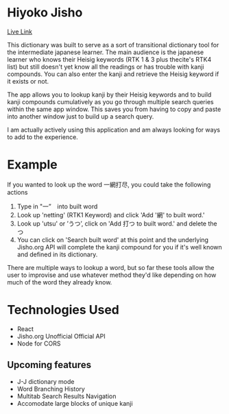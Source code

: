 

# Hiyoko Jisho

[Live Link](http://www.hiyokojisho.com/)

This dictionary was built to serve as a sort of transitional dictionary tool for the intermediate japanese learner. 
The main audience is the japanese learner who knows their Heisig keywords (RTK 1 & 3 plus thecite's RTK4 list) but still doesn't yet know all the readings or has trouble with kanji compounds. You can also enter the kanji and retrieve the Heisig keyword if it exists or not.

The app allows you to lookup kanji by their Heisig keywords and to build kanji compounds cumulatively as you go through multiple search queries within the same app window. This saves you from having to copy and paste into another window just to build up a search query.

I am actually actively using this application and am always looking for ways to add to the experience. 

# Example
If you wanted to look up the word 一網打尽, you could take the following actions
1. Type in "一”　into built word
2. Look up 'netting' (RTK1 Keyword) and click 'Add '網' to built word.'
3. Look up 'utsu' or ’うつ’, click on 'Add 打つ to built word.' and delete the つ
4. You can click on 'Search built word' at this point and the underlying Jisho.org API will complete the kanji compound for you if it's well known and  defined in its dictionary.
    
There are multiple ways to lookup a word, but so far these tools allow the user to improvise and use whatever method they'd like depending on how much of the word they already know.
    
# Technologies Used
- React
- Jisho.org Unofficial Official API
- Node for CORS

## Upcoming features
- J-J dictionary mode
- Word Branching History 
- Multitab Search Results Navigation
- Accomodate large blocks of unique kanji


